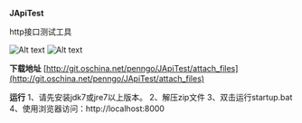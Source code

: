 **JApiTest**

http接口测试工具

![Alt text](./img/example1.jpg)
![Alt text](./img/example2.png)

**下载地址**
[http://git.oschina.net/penngo/JApiTest/attach_files](http://git.oschina.net/penngo/JApiTest/attach_files)

**运行**
1、请先安装jdk7或jre7以上版本。
2、解压zip文件
3、双击运行startup.bat
4、使用浏览器访问：http://localhost:8000